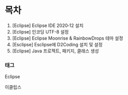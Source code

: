 # 목차

1. [Eclipse] Eclipse IDE 2020‑12 설치
2. [Eclipse] 인코딩 UTF-8 설정
3. [Eclipse] Eclipse Moonrise & RainbowDrops 테마 설정
4. [Esclipse] Esclipse에 D2Coding 설치 및 설정
5. [Eclipse] Java 프로젝트, 패키지, 클래스 생성

  

### 태그

Eclipse

이클립스




